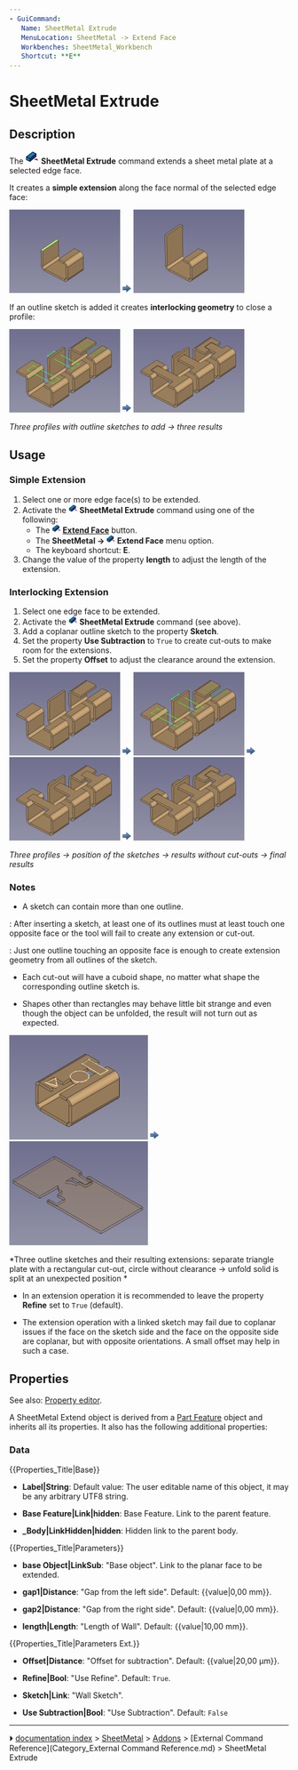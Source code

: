 ```yaml
---
- GuiCommand:
   Name: SheetMetal Extrude
   MenuLocation: SheetMetal -> Extend Face
   Workbenches: SheetMetal_Workbench
   Shortcut: **E**
---
```


# SheetMetal Extrude

## Description

The <img alt="" src=images/SheetMetal_Extrude.svg  style="width:24px;"> **SheetMetal Extrude** command extends a sheet metal plate at a selected edge face.

It creates a **simple extension** along the face normal of the selected edge face:

 <img alt="" src=images/SheetMetal_Extrude-01.png  style="width:200px;"> <img alt="" src=images/Button_right.svg  style="width:16px;"> <img alt="" src=images/SheetMetal_Extrude-02.png  style="width:200px;"> 

If an outline sketch is added it creates **interlocking geometry** to close a profile:

 <img alt="" src=images/SheetMetal_Extrude-05.png  style="width:200px;"> <img alt="" src=images/Button_right.svg  style="width:16px;"> <img alt="" src=images/SheetMetal_Extrude-04.png  style="width:200px;"> 



*Three profiles with outline sketches to add → three results*

## Usage

### Simple Extension 

1.  Select one or more edge face(s) to be extended.
2.  Activate the <img alt="" src=images/SheetMetal_Extrude.svg  style="width:16px;"> **SheetMetal Extrude** command using one of the following:
    -   The **<img src="images/SheetMetal_Extrude.svg" width=16px> [Extend Face](SheetMetal_Extrude.md)** button.
    -   The **SheetMetal → <img src="images/SheetMetal_Extrude.svg" width=16px> Extend Face** menu option.
    -   The keyboard shortcut: **E**.
3.  Change the value of the property **length** to adjust the length of the extension.

### Interlocking Extension 

1.  Select one edge face to be extended.
2.  Activate the <img alt="" src=images/SheetMetal_Extrude.svg  style="width:16px;"> **SheetMetal Extrude** command (see above).
3.  Add a coplanar outline sketch to the property **Sketch**.
4.  Set the property **Use Subtraction** to `True` to create cut-outs to make room for the extensions.
5.  Set the property **Offset** to adjust the clearance around the extension.

 <img alt="" src=images/SheetMetal_Extrude-03.png  style="width:200px;"> <img alt="" src=images/Button_right.svg  style="width:16px;"> <img alt="" src=images/SheetMetal_Extrude-05.png  style="width:200px;"> <img alt="" src=images/Button_right.svg  style="width:16px;"> <img alt="" src=images/SheetMetal_Extrude-06.png  style="width:200px;"> <img alt="" src=images/Button_right.svg  style="width:16px;"> <img alt="" src=images/SheetMetal_Extrude-04.png  style="width:200px;"> 



*Three profiles → position of the sketches → results without cut-outs → final results*

### Notes

-   A sketch can contain more than one outline.

:   After inserting a sketch, at least one of its outlines must at least touch one opposite face or the tool will fail to create any extension or cut-out.





:   Just one outline touching an opposite face is enough to create extension geometry from all outlines of the sketch.

-   Each cut-out will have a cuboid shape, no matter what shape the corresponding outline sketch is.

-   Shapes other than rectangles may behave little bit strange and even though the object can be unfolded, the result will not turn out as expected.

 <img alt="" src=images/SheetMetal_Extrude-07.png  style="width:250px;"> <img alt="" src=images/Button_right.svg  style="width:16px;"> <img alt="" src=images/SheetMetal_Extrude-08.png  style="width:250px;"> 



*Three outline sketches and their resulting extensions: separate triangle plate with a rectangular cut-out, circle without clearance → unfold solid is split at an unexpected position *

-   In an extension operation it is recommended to leave the property **Refine** set to `True` (default).

-   The extension operation with a linked sketch may fail due to coplanar issues if the face on the sketch side and the face on the opposite side are coplanar, but with opposite orientations. A small offset may help in such a case.

## Properties

See also: [Property editor](Property_editor.md).

A SheetMetal Extend object is derived from a [Part Feature](Part_Feature.md) object and inherits all its properties. It also has the following additional properties:

### Data


{{Properties_Title|Base}}

-    **Label|String**: Default value: The user editable name of this object, it may be any arbitrary UTF8 string.

-    **Base Feature|Link|hidden**: Base Feature. Link to the parent feature.

-    **_Body|LinkHidden|hidden**: Hidden link to the parent body.


{{Properties_Title|Parameters}}

-    **base Object|LinkSub**: \"Base object\". Link to the planar face to be extended.

-    **gap1|Distance**: \"Gap from the left side\". Default: {{value|0,00 mm}}.

-    **gap2|Distance**: \"Gap from the right side\". Default: {{value|0,00 mm}}.

-    **length|Length**: \"Length of Wall\". Default: {{value|10,00 mm}}.


{{Properties_Title|Parameters Ext.}}

-    **Offset|Distance**: \"Offset for subtraction\". Default: {{value|20,00 µm}}.

-    **Refine|Bool**: \"Use Refine\". Default: `True`.

-    **Sketch|Link**: \"Wall Sketch\".

-    **Use Subtraction|Bool**: \"Use Subtraction\". Default: `False`



---
⏵ [documentation index](../README.md) > [SheetMetal](Category_SheetMetal.md) > [Addons](Category_Addons.md) > [External Command Reference](Category_External Command Reference.md) > SheetMetal Extrude

